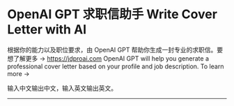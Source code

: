 # OpenAI GPT 求职信助手 Write Cover Letter with AI

根据你的能力以及职位要求，由 OpenAI GPT 帮助你生成一封专业的求职信。要想了解更多 -> https://jdproai.com
OpenAI GPT will help you generate a professional cover letter based on your profile and job description. To learn more -> 

 输入中文输出中文，输入英文输出英文。

---
